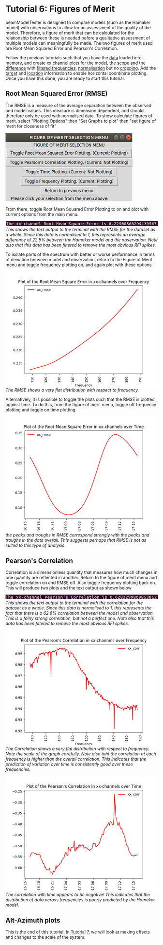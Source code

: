 # Tutorial 6: Figures of Merit
beamModelTester is designed to compare models (such as the Hamaker model) with observations to allow for an assessment of the quality of the model.  Therefore, a figure of merit that can be calculated for the relationship between these is needed before a qualitative assessment of multiple models can meaningfully be made.  The two figures of merit used are Root Mean Squared Error and Pearson's Correlation.

Follow the previous tutorials such that you have the [data](/tutorial_1.md#input) loaded into memory, and create [xx channel](/tutorial_2.md#variables) plots for the model, the scope and the [difference](/tutorial_2.md#differences) with [filtered frequencies](/tutorial_3.md#file), [normalisation](/tutorial_1.md#normalisation) but no [cropping](/tutorial_1.md#cropping).  Add the [target](/tutorial_5.md#target) and [location](/tutorial_5.md#location) information to enable horizontal coordinate plotting. Once you have this done, you are ready to start this tutorial.

## Root Mean Squared Error (RMSE)<a name="rmse"></a>
The RMSE is a measure of the average separation between the observed and model values.  This measure is dimension dependent, and should therefore only be used with normalised data.  To show calculate figures of merit, select "Plotting Options" then "Set Graphs to plot" then "set figure of merit for closeness of fit"

![Figure of Merit Menu](/images/interactive_snips/gicm_5_1_1_graph_plot_fom_menu.PNG)

From there, toggle Root Mean Squared Error Plotting to on and plot with current options from the main menu.

![Overall RMSE](/images/tutorial_6_1_1.png)\
*This shows the text output to the terminal with the RMSE for the dataset as a whole.  Since this data is normalised to 1, this represents an average difference of 22.5% between the Hamaker model and the observation.  Note also that this data has been filtered to remove the most obvious RFI spikes.*

To isolate parts of the spectrum with better or worse performance in terms of deviation between model and observation, return to the Figure of Merit menu and toggle frequency plotting on, and again plot with these options

![RMSE by Frequency](/images/tutorial_6_1_2.png)\
*The RMSE shows a very flat distribution with respect to frequency.*

Alternatively, it is possible to toggle the plots such that the RMSE is plotted against time.  To do this, from the figure of merit menu, toggle off frequency plotting and toggle on time plotting.

![RMSE by Time](/images/tutorial_6_1_3.png)\
*the peaks and troughs in RMSE correspond strongly with the peaks and troughs in the data overall.  This suggests perhaps that RMSE is not as suited to this type of analysis*

## Pearson's Correlation<a name="corr"></a>
Correlation is a dimensionless quantity that measures how much changes in one quantity are reflected in another. Return to the figure of merit menu and toggle correlation on and RMSE off.  Also toggle frequency plotting back on.  This will produce two plots and the text output as shown below

![Overall Correlation](/images/tutorial_6_2_1.png)\
*This shows the text output to the terminal with the correlation for the dataset as a whole.  Since this data is normalised to 1, this represents the fact that there is a 62.8% correlation between the model and observation.  This is a fairly strong correlation, but not a perfect one.  Note also that this data has been filtered to remove the most obvious RFI spikes.*

![Correlation by Frequency](/images/tutorial_6_2_2.png)\
*The Correlation shows a very flat distribution with respect to frequency. Note the scale of the graph carefully.  Note also taht the correlation at each frequency is higher than the overall correlation.  This indicates that the prediction of variation over time is consistently good over these frequencies.*

![Correlation by Time](/images/tutorial_6_2_3.png)\
*The correlation with time appears to be negative!  This indicates that the distribution of data across frequencies is poorly predicted by the Hamaker model.*

## Alt-Azimuth plots

This is the end of this tutorial.  In [Tutorial 7](/tutorial_7.md), we will look at making offsets and changes to the scale of the system.
